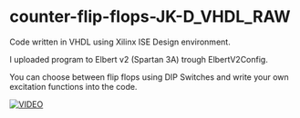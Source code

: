 # counter-flip-flops-JK-D_VHDL_RAW

Code written in VHDL using Xilinx ISE Design environment.

I uploaded program to Elbert v2 (Spartan 3A) trough ElbertV2Config.

You can choose between flip flops using DIP Switches and write your own excitation functions into the code.

[![VIDEO](https://img.youtube.com/vi/Y-OebI3IoQo/0.jpg)](https://www.youtube.com/watch?v=Y-OebI3IoQo)
